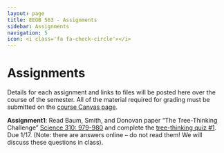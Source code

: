 ```yaml
---
layout: page
title: EEOB 563 - Assignments
sidebar: Assignments
navigation: 5
icon: <i class='fa fa-check-circle'></i> 
---
```


# Assignments

Details for each assignment and links to files will be posted here over the course of the semester.
All of the material required for grading must be submitted on the [course Canvas page](https://canvas.iastate.edu/courses/57269). 

**Assignment1**:  Read Baum, Smith, and Donovan paper “The Tree-Thinking Challenge” [Science 310: 979-980](http://science.sciencemag.org/content/310/5750/979.full.pdf) and complete the [tree-thinking quiz #1](https://isu-molphyl.github.io/EEOB563-Spring2019/assignments/assignment1.pdf). Due 1/17.  (Note: there are answers online – do not read them! We will discuss these questions in class).

